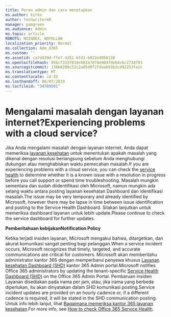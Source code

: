 ```yaml
---
title: Peran admin dan cara menetapkan
ms.author: kirks
author: Techwriter40
manager: pamgreen
ms.audience: Admin
ms.topic: article
ROBOTS: NOINDEX, NOFOLLOW
localization_priority: Normal
ms.collection: Adm_O365
ms.custom: ''
ms.assetid: ca7d439d-ffe7-4351-bfd1-b022e4056138
ms.openlocfilehash: 956cf333f83dc681b7d74e984fdeb4c6c273d703
ms.sourcegitcommit: 136b8209c52c2a05d0f2fdaab93b2cd92253fa2c
ms.translationtype: MT
ms.contentlocale: id-ID
ms.lasthandoff: 06/07/2019
ms.locfileid: "34769501"
---
```

# <a name="experiencing-problems-with-a-cloud-service"></a><span data-ttu-id="462a9-102">Mengalami masalah dengan layanan internet?</span><span class="sxs-lookup"><span data-stu-id="462a9-102">Experiencing problems with a cloud service?</span></span>

<span data-ttu-id="462a9-103">Jika Anda mengalami masalah dengan layanan internet, Anda dapat memeriksa [layanan kesehatan](https://admin.microsoft.com/AdminPortal/Home#/servicehealth) untuk menentukan apakah masalah yang dikenal dengan resolusi berlangsung sebelum Anda menghubungi dukungan atau menghabiskan waktu pemecahan masalah.</span><span class="sxs-lookup"><span data-stu-id="462a9-103">If you are experiencing problems with a cloud service, you can check the [service health](https://admin.microsoft.com/AdminPortal/Home#/servicehealth) to determine whether it is a known issue with a resolution in progress before you call support or spend time troubleshooting.</span></span> <span data-ttu-id="462a9-104">Masalah mungkin sementara dan sudah diidentifikasi oleh Microsoft, namun mungkin ada selang waktu antara posting layanan kesehatan Dashboard dan identifikasi masalah.</span><span class="sxs-lookup"><span data-stu-id="462a9-104">The issue may be very temporary and already identified by Microsoft, however there may be lapse in time between issue identification and posting to the Service Health Dashboard.</span></span> <span data-ttu-id="462a9-105">Silakan lanjutkan untuk memeriksa dashboard layanan untuk lebih update.</span><span class="sxs-lookup"><span data-stu-id="462a9-105">Please continue to check the service dashboard for further updates.</span></span>

<span data-ttu-id="462a9-106">**Pemberitahuan kebijakan**</span><span class="sxs-lookup"><span data-stu-id="462a9-106">**Notification Policy**</span></span>

<span data-ttu-id="462a9-107">Ketika terjadi insiden layanan, Microsoft mengakui bahwa, ditargetkan, dan akurat komunikasi sangat penting bagi pelanggan.</span><span class="sxs-lookup"><span data-stu-id="462a9-107">When a service incident occurs, Microsoft recognizes that timely, targeted, and accurate communications are critical for customers.</span></span> <span data-ttu-id="462a9-108">Microsoft akan memberitahu administrator kantor 365 dengan memperbarui penyewa khusus [Layanan kesehatan Dashboard (SHD)](https://admin.microsoft.com/AdminPortal/Home#/servicehealth) kantor 365 Admin portal.</span><span class="sxs-lookup"><span data-stu-id="462a9-108">Microsoft notifies Office 365 administrators by updating the tenant-specific [Service Health Dashboard (SHD)](https://admin.microsoft.com/AdminPortal/Home#/servicehealth) on the Office 365 Admin Portal.</span></span> <span data-ttu-id="462a9-109">Pembaruan insiden Layanan disediakan pada irama per jam, atau, jika irama yang berbeda diperlukan, itu akan dinyatakan dalam SHD komunikasi posting.</span><span class="sxs-lookup"><span data-stu-id="462a9-109">Service incident updates are provided on an hourly cadence or, if a different cadence is required, it will be stated in the SHD communication posting.</span></span> <span data-ttu-id="462a9-110">Untuk info lebih lanjut, lihat [Bagaimana memeriksa kantor 365 layanan kesehatan](https://docs.microsoft.com/office365/enterprise/view-service-health).</span><span class="sxs-lookup"><span data-stu-id="462a9-110">For more info, see [How to check Office 365 Service Health](https://docs.microsoft.com/office365/enterprise/view-service-health).</span></span>

